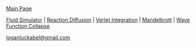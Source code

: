 [Main Page](https://loganabel.github.io/main.html)

[Fluid Simulator](https://loganabel.github.io/Fluid-Simulator-WebGL/main.html) |
[Reaction Diffusion](https://loganabel.github.io/Reaction-Diffusion-WebGL/main.html) |
[Verlet Integration](https://loganabel.github.io/Verlet-Integration/main.html) |
[Mandelbrott](https://loganabel.github.io/mandelbrott/main.html) |
[Wave Function Collapse](https://loganabel.github.io/Wave-Function-Collapse/main.html)

loganluckabel@gmail.com

